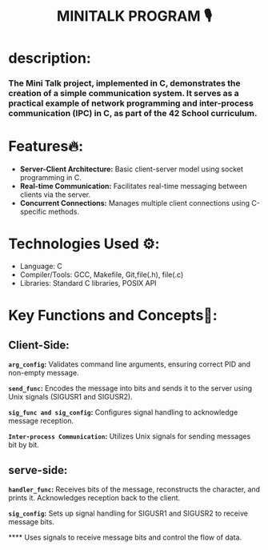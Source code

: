 <h1 align="center"> MINITALK PROGRAM 🎙️</h1>

# description:

### The Mini Talk project, implemented in C, demonstrates the creation of a simple communication system. It serves as a practical example of network programming and inter-process communication (IPC) in C, as part of the 42 School curriculum.

# Features🔥:

- **Server-Client Architecture:** Basic client-server model using socket programming in C.
- **Real-time Communication:** Facilitates real-time messaging between clients via the server.
- **Concurrent Connections:** Manages multiple client connections using C-specific methods.

# Technologies Used ⚙️:

- Language: C
- Compiler/Tools: GCC, Makefile, Git,file(.h), file(.c)
- Libraries: Standard C libraries, POSIX API

# Key Functions and Concepts🔑:

## Client-Side:

**`arg_config`:** Validates command line arguments, ensuring correct PID and non-empty message.

**`send_func`:** Encodes the message into bits and sends it to the server using Unix signals (SIGUSR1 and SIGUSR2).

**`sig_func and sig_config`:** Configures signal handling to acknowledge message reception.

**`Inter-process Communication`:** Utilizes Unix signals for sending messages bit by bit.

## serve-side:

**`handler_func`:** Receives bits of the message, reconstructs the character, and prints it. Acknowledges reception back to the client.

**`sig_config`:** Sets up signal handling for SIGUSR1 and SIGUSR2 to receive message bits.

**** Uses signals to receive message bits and control the flow of data.

